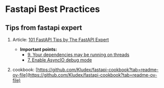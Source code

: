 # Fastapi Best Practices

## Tips from fastapi expert
1. Article: [101 FastAPI Tips by The FastAPI Expert](https://github.com/Kludex/fastapi-tips)
   * **Important points:**
     * [9. Your dependencies may be running on threads](https://github.com/Kludex/fastapi-tips#9-your-dependencies-may-be-running-on-threads)
     * [7. Enable AsyncIO debug mode](https://github.com/Kludex/fastapi-tips#7-enable-asyncio-debug-mode)
    
1. cookbook: [https://github.com/Kludex/fastapi-cookbook?tab=readme-ov-file](https://github.com/Kludex/fastapi-cookbook?tab=readme-ov-file)

